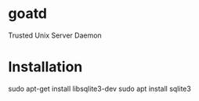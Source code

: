 # goatd
Trusted Unix Server Daemon

# Installation
sudo apt-get install libsqlite3-dev
sudo apt install sqlite3 

